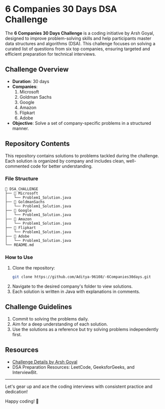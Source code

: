 # 6 Companies 30 Days DSA Challenge

The **6 Companies 30 Days Challenge** is a coding initiative by Arsh Goyal, designed to improve problem-solving skills and help participants master data structures and algorithms (DSA). This challenge focuses on solving a curated list of questions from six top companies, ensuring targeted and efficient preparation for technical interviews.

## Challenge Overview
- **Duration**: 30 days
- **Companies**:
  1. Microsoft
  2. Goldman Sachs
  3. Google
  4. Amazon
  5. Flipkart
  6. Adobe
- **Objective**: Solve a set of company-specific problems in a structured manner.

## Repository Contents
This repository contains solutions to problems tackled during the challenge. Each solution is organized by company and includes clean, well-commented code for better understanding.
### File Structure
```
📂 DSA_CHALLENGE
├── 📂 Microsoft
│   └── Problem1_Solution.java
├── 📂 GoldmanSachs
│   └── Problem1_Solution.java
├── 📂 Google
│   └── Problem1_Solution.java
├── 📂 Amazon
│   └── Problem1_Solution.java
├── 📂 Flipkart
│   └── Problem1_Solution.java
├── 📂 Adobe
│   └── Problem1_Solution.java
└── README.md
```

### How to Use
1. Clone the repository:
   ```bash
   git clone https://github.com/Aditya-96108/-6Companies30days.git
   ```
2. Navigate to the desired company's folder to view solutions.
3. Each solution is written in Java with explanations in comments.

## Challenge Guidelines
1. Commit to solving the problems daily.
2. Aim for a deep understanding of each solution.
3. Use the solutions as a reference but try solving problems independently first.

## Resources
- [Challenge Details by Arsh Goyal](https://www.linkedin.com/in/arshgoyal/)
- DSA Preparation Resources: LeetCode, GeeksforGeeks, and InterviewBit.

---

Let's gear up and ace the coding interviews with consistent practice and dedication!

Happy coding! 🚀
